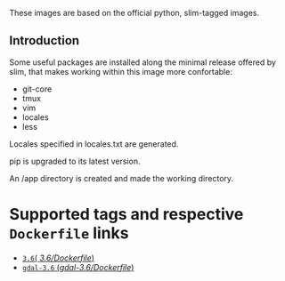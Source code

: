 These images are based on the official python, slim-tagged images.

## Introduction

Some useful packages are installed along the minimal release offered by slim,
that makes working within this image more confortable:

 - git-core 
 - tmux 
 - vim 
 - locales 
 - less

Locales specified in locales.txt are generated.

pip is upgraded to its latest version.

An /app directory is created and made the working directory.

# Supported tags and respective `Dockerfile` links

-	[`3.6`( *3.6/Dockerfile*)](https://github.com/openpolis/python-slim/blob/master/Dockerfile)
-	[`gdal-3.6` (*gdal-3.6/Dockerfile*)](https://github.com/openpolis/python-slim/blob/master/Dockerfile)

